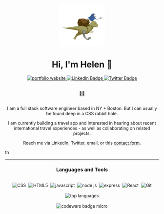 
<div id="header" align="center">
  <img src="https://raw.githubusercontent.com/h-yung/h-yung/main/auis.png" width="150"/>

  <h1>Hi, I'm Helen 👋</h1>
     <div id="badges">
    <a href="https://hyung.netlify.app/">
      <img src="https://img.shields.io/badge/Website-brightgreen?style=for-the-badge" alt="portfolio website">
    </a>
    <a href="https://www.linkedin.com/in/helen-h-yung/">
      <img src="https://img.shields.io/badge/LinkedIn-blue?style=for-the-badge&logo=linkedin&logoColor=white" alt="LinkedIn Badge">
    </a>
    <a href="https://twitter.com/h_h_yung">
      <img src="https://img.shields.io/badge/Twitter-blue?style=for-the-badge&logo=twitter&logoColor=white" alt="Twitter Badge"/>
    </a>
  </div>
  <br>
  <br>
    <span>💬🐇</span>
  <br><br>
  <p>I am a full stack software engineer based in NY + Boston. But I can usually be found deep in a CSS rabbit hole.</p>
  <p>I am currently building a travel app and interested in hearing about recent international travel experiences - as well as collaborating on related projects.</p>
  <p>Reach me via LinkedIn, Twitter, email, or this <a href="https://hyung.netlify.app/#contact">contact form</a>.</p>
</div>th
<br>


--- 

<div align="center">
  <h3>Languages and Tools</h3>
  <br>
  <div id="languages-tools">
    <img src="https://img.shields.io/badge/CSS3-0d1117?logo=css3" alt="CSS">&nbsp;
    <img src="https://img.shields.io/badge/HTML5-0d1117?logo=html5" alt="HTML5">&nbsp;
    <img src="https://img.shields.io/badge/JavaScript-0d1117?logo=javascript" alt="javascript">&nbsp;
    <img src="https://img.shields.io/badge/NodeJS-0d1117?logo=nodedotjs" alt="node js">&nbsp;
    <img src="https://img.shields.io/badge/Express-0d1117?logo=express" alt="express">&nbsp;
  <img src="https://img.shields.io/badge/React-0d1117?logo=react" alt="React">&nbsp;
    <img src="https://img.shields.io/badge/Git-0d1117?logo=git" alt="Git">
  </div>
  <br>
  <img src="https://github-readme-stats.vercel.app/api/top-langs/?username=h-yung&theme=radical" alt="top languages">
  <br>
  <br>
  <img src="https://www.codewars.com/users/hyung/badges/micro" alt="codewars badge micro">
</div> 

